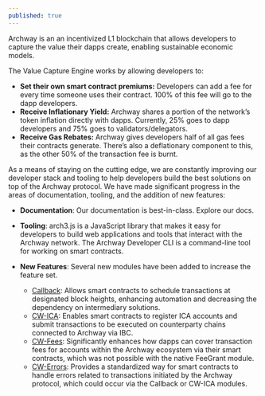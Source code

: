 ```yaml
---
published: true
---
```

Archway is an an incentivized L1 blockchain that allows developers to capture the value their dapps create, enabling sustainable economic models.

The Value Capture Engine works by allowing developers to:

- **Set their own smart contract premiums:** Developers can add a fee for every time someone uses their contract. 100% of this fee will go to the dapp developers.
- **Receive Inflationary Yield:** Archway shares a portion of the network’s token inflation directly with dapps. Currently, 25% goes to dapp developers and 75% goes to validators/delegators.
- **Receive Gas Rebates:** Archway gives developers half of all gas fees their contracts generate. There’s also a deflationary component to this, as the other 50% of the transaction fee is burnt.

As a means of staying on the cutting edge, we are constantly improving our developer stack and tooling to help developers build the best solutions on top of the Archway protocol. We have made significant progress in the areas of documentation, tooling, and the addition of new features:

- **Documentation**: Our documentation is best-in-class. Explore our docs.

- **Tooling**: arch3.js is a JavaScript library that makes it easy for developers to build web applications and tools that interact with the Archway network. The Archway Developer CLI is a command-line tool for working on smart contracts.

- **New Features**: Several new modules have been added to increase the feature set.
  - [Callback](https://docs.archway.io/developers/guides/callback/introduction): Allows smart contracts to schedule transactions at designated block heights, enhancing automation and decreasing the dependency on intermediary solutions.
  - [CW-ICA](https://docs.archway.io/developers/guides/cw-ica/introduction): Enables smart contracts to register ICA accounts and submit transactions to be executed on counterparty chains connected to Archway via IBC.
  - [CW-Fees](https://docs.archway.io/developers/guides/cw-fees/introduction): Significantly enhances how dapps can cover transaction fees for accounts within the Archway ecosystem via their smart contracts, which was not possible with the native FeeGrant module.
  - [CW-Errors](https://docs.archway.io/developers/guides/cw-errors/introduction): Provides a standardized way for smart contracts to handle errors related to transactions initiated by the Archway protocol, which could occur via the Callback or CW-ICA modules.
